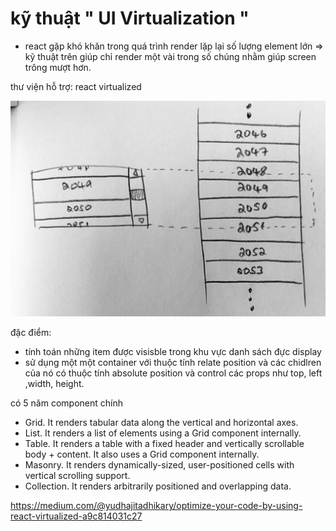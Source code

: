 # kỹ thuật " UI Virtualization "
- react gặp khó khăn trong quá trình render lặp lại số lượng element lớn
=> kỹ thuật trên giúp chỉ render một vài trong số chúng nhằm giúp screen trông mượt hơn.

thư viện hỗ trợ: react virtualized

![code example](images/vir-1.png)

đặc điểm:
-  tính toán những item được visisble  trong khu vực danh sách đực display
- sử dụng một một container với thuộc tính relate position và các chidlren của nó có thuộc tính absolute position và control các props như top, left ,width, height.

có 5 năm component chính

+ Grid. It renders tabular data along the vertical and horizontal axes.
+ List. It renders a list of elements using a Grid component internally.
+ Table. It renders a table with a fixed header and vertically scrollable body + content. It also uses a Grid component internally.
+ Masonry. It renders dynamically-sized, user-positioned cells with vertical scrolling support.
+ Collection. It renders arbitrarily positioned and overlapping data.


https://medium.com/@yudhajitadhikary/optimize-your-code-by-using-react-virtualized-a9c814031c27


